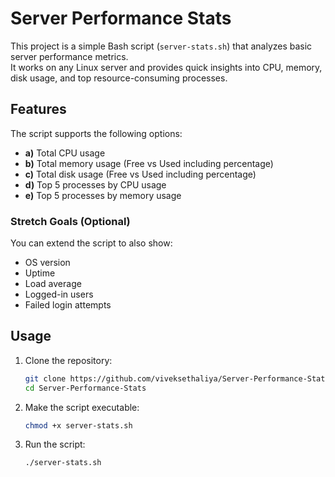 # Server Performance Stats

This project is a simple Bash script (`server-stats.sh`) that analyzes basic server performance metrics.  
It works on any Linux server and provides quick insights into CPU, memory, disk usage, and top resource-consuming processes.

## Features

The script supports the following options:

- **a)** Total CPU usage  
- **b)** Total memory usage (Free vs Used including percentage)  
- **c)** Total disk usage (Free vs Used including percentage)  
- **d)** Top 5 processes by CPU usage  
- **e)** Top 5 processes by memory usage  

### Stretch Goals (Optional)
You can extend the script to also show:
- OS version  
- Uptime  
- Load average  
- Logged-in users  
- Failed login attempts  

## Usage

1. Clone the repository:
   ```bash
   git clone https://github.com/viveksethaliya/Server-Performance-Stats.git
   cd Server-Performance-Stats
2. Make the script executable:
   ```bash
   chmod +x server-stats.sh

3. Run the script:
   ```bash
   ./server-stats.sh
